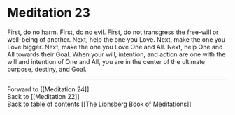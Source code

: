 # Meditation 23

First, do no harm. First, do no evil. First, do not transgress the free-will or well-being of another. Next, help the one you Love. Next, make the one you Love bigger. Next, make the one you Love One and All. Next, help One and All towards their Goal. When your will, intention, and action are one with the will and intention of One and All, you are in the center of the ultimate purpose, destiny, and Goal. 

___

Forward to [[Meditation 24]]        
Back to [[Meditation 22]]  
Back to table of contents [[The Lionsberg Book of Meditations]]  